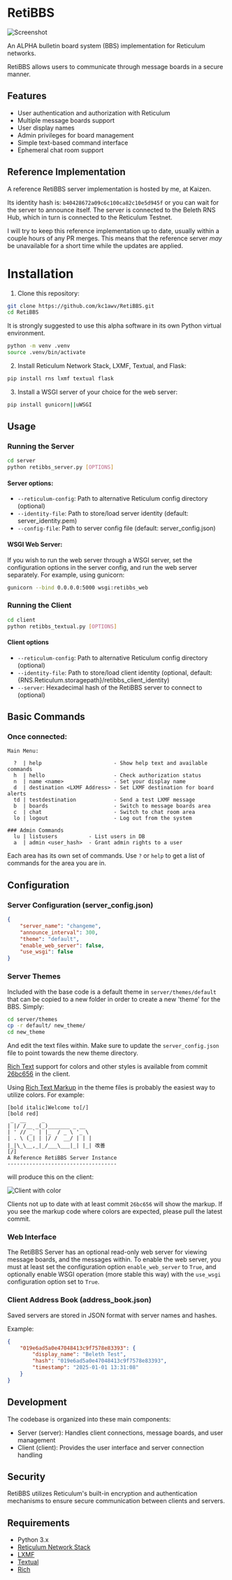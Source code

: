 # RetiBBS

![Screenshot](meta/client_demo.png)

An ALPHA bulletin board system (BBS) implementation for Reticulum networks.

RetiBBS allows users to communicate through message boards in a secure manner.

## Features

- User authentication and authorization with Reticulum
- Multiple message boards support
- User display names
- Admin privileges for board management
- Simple text-based command interface
- Ephemeral chat room support

## Reference Implementation

A reference RetiBBS server implementation is hosted by me, at Kaizen.

Its identity hash is: `b40428672a09c6c100ca82c10e5d945f` or you can wait for the server to announce itself. The server is connected to the Beleth RNS Hub, which in turn is connected to the Reticulum Testnet.

I will try to keep this reference implementation up to date, usually within a couple hours of any PR merges. This means that the reference server _may_ be unavailable for a short time while the updates are applied.

# Installation

1. Clone this repository:
```sh
git clone https://github.com/kc1awv/RetiBBS.git
cd RetiBBS
```

It is strongly suggested to use this alpha software in its own Python virtual environment.
```sh
python -m venv .venv
source .venv/bin/activate
```

2. Install Reticulum Network Stack, LXMF, Textual, and Flask:
```sh
pip install rns lxmf textual flask
```

3. Install a WSGI server of your choice for the web server:
```sh
pip install gunicorn||uWSGI
```

## Usage

### Running the Server
```sh
cd server
python retibbs_server.py [OPTIONS]
```

#### Server options:
- `--reticulum-config`: Path to alternative Reticulum config directory (optional)
- `--identity-file`: Path to store/load server identity (default: server_identity.pem)
- `--config-file`: Path to server config file (default: server_config.json)

#### WSGI Web Server:
If you wish to run the web server through a WSGI server, set the configuration options in the server config, and run the web server separately. For example, using gunicorn:
```sh
gunicorn --bind 0.0.0.0:5000 wsgi:retibbs_web
```

### Running the Client
```sh
cd client
python retibbs_textual.py [OPTIONS]
```

#### Client options
- `--reticulum-config`: Path to alternative Reticulum config directory (optional)
- `--identity-file`: Path to store/load client identity (optional, default: {RNS.Reticulum.storagepath}/retibbs_client_identity)
- `--server`: Hexadecimal hash of the RetiBBS server to connect to (optional)

## Basic Commands

### Once connected:
```
Main Menu:

  ?  | help                       - Show help text and available commands
  h  | hello                      - Check authorization status
  n  | name <name>                - Set your display name
  d  | destination <LXMF Address> - Set LXMF destination for board alerts
  td | testdestination            - Send a test LXMF message
  b  | boards                     - Switch to message boards area
  c  | chat                       - Switch to chat room area
  lo | logout                     - Log out from the system

### Admin Commands
  lu | listusers          - List users in DB
  a  | admin <user_hash>  - Grant admin rights to a user
```

Each area has its own set of commands. Use `?` or `help` to get a list of commands for the area you are in.

## Configuration

### Server Configuration (server_config.json)
```json
{
    "server_name": "changeme",
    "announce_interval": 300,
    "theme": "default",
    "enable_web_server": false,
    "use_wsgi": false
}
```

### Server Themes
Included with the base code is a default theme in `server/themes/default` that can be copied to a new folder in order to create a new 'theme' for the BBS. Simply:
```bash
cd server/themes
cp -r default/ new_theme/
cd new_theme
```
And edit the text files within. Make sure to update the `server_config.json` file to point towards the new theme directory.

[Rich Text](https://github.com/Textualize/rich) support for colors and other styles is available from commit [26bc656](https://github.com/kc1awv/RetiBBS/commit/26bc6564170c486aa21d1e8e2edc7b60b95b6dc4) in the client.

Using [Rich Text Markup](https://rich.readthedocs.io/en/latest/markup.html) in the theme files is probably the easiest way to utilize colors. For example:

```
[bold italic]Welcome to[/]
[bold red]
 _  __     _
| |/ /__ _(_)_______ _ __
| ' // _` | |_  / _ \ '_ \
| . \ (_| | |/ /  __/ | | |
|_|\_\__,_|_/___\___|_| |_| 改善
[/]
A Reference RetiBBS Server Instance
-----------------------------------
```
will produce this on the client:

![Client with color](meta/client_color.png)

Clients not up to date with at least commit `26bc656` will show the markup. If you see the markup code where colors are expected, please pull the latest commit.

### Web Interface

The RetiBBS Server has an optional read-only web server for viewing message boards, and the messages within. To enable the web server, you must at least set the configuration option `enable_web_server` to `True`, and optionally enable WSGI operation (more stable this way) with the `use_wsgi` configuration option set to `True`.

### Client Address Book (address_book.json)
Saved servers are stored in JSON format with server names and hashes.

Example:
```json
{
    "019e6ad5a0e47048413c9f7578e83393": {
        "display_name": "Beleth Test",
        "hash": "019e6ad5a0e47048413c9f7578e83393",
        "timestamp": "2025-01-01 13:31:08"
    }
}
```

## Development
The codebase is organized into these main components:

- Server (server): Handles client connections, message boards, and user management
- Client (client): Provides the user interface and server connection handling

## Security

RetiBBS utilizes Reticulum's built-in encryption and authentication mechanisms to ensure secure communication between clients and servers.

## Requirements

- Python 3.x
- [Reticulum Network Stack](https://reticulum.network/)
- [LXMF](https://github.com/markqvist/LXMF)
- [Textual](https://textual.textualize.io/)
- [Rich](https://github.com/Textualize/rich)
